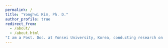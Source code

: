 ```yaml
---
permalink: /
title: "Yonghwi Kim, Ph. D."
author_profile: true
redirect_from: 
  - /about/
  - /about.html
"I am a Post. Doc. at Yonsei University, Korea, conducting research on intelligent, machine learning-driven systems and practical low-complexity signal processing algorithms for next-generation wireless networks, with a focus on both the development of advanced communication protocols and physical layer signal processing. Prior to joining the lab, I earned a B.E. from the School of Integrated Technology at Yonsei University with a full scholarship. My research interests include radio resource management (RRM), protocols for PHY/MAC/RRC layer, as well as feasibility studies for emerging concepts such as reconfigurable intelligent surfaces (RIS) and full-duplex (FD) systems. I am a 5-time winner of the Humantech Paper Award and have exhibited prototyping work at IEEE GLOBECOM 3 times. Additionally, I have collaborated on standardization-related research with industry partners, hold 5 patents including a US patent. I have also published work in several Q1 journals (3 published, 2 under review), with one of my papers ranked in the top 0.4% of the Journal Citation Reports (JCR) as the main author."
---
```

